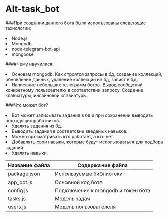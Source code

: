 Alt-task_bot
=
###При создании данного бота были использованы следеющие технологии:

<li> Node.js
<li> Mongodb
<li> node-telegram-bot-api
<li> mongoose

####Чему научилися:

<li> Основам mongodb. Как строятся запросы в бд, создание коллекций, обновление данных, удаление коллекции из бд, запист в бд.
<li> Написание небольших телеграмм ботов. Вывод сообщений конкретному пользователю в соответствии запросу. Создание клавиатуры, инлайновой клавиатуры. 

###Что может бот?

<li> Бот может записывать задания в бд и при сохранении выводить подходящих работников.
<li> Удалять задания из бд.
<li> Выводить задания в соответсвии введеных навыков.
<li> Можно просматривать кто работает, а кто нет.
<li> Добавлять свои навыки, которые будут использоваться для подбора заданий.
<li> Удалять навыки.

Название файла  | Содержание файла
----------------|----------------------
package.json    | Используемые библиотеки
app_bot.js      | Основной код бота
config.js       | Подключение к mongodb и токен бота
tasks.js        | Модель задач  
users.js        | Модель пользователеля